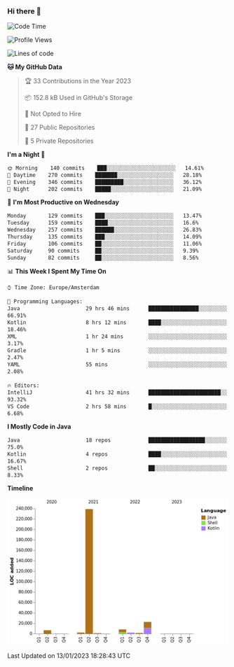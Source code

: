 ### Hi there 👋


<!--START_SECTION:waka-->
![Code Time](http://img.shields.io/badge/Code%20Time-2%2C882%20hrs%2032%20mins-blue)

![Profile Views](http://img.shields.io/badge/Profile%20Views-3-blue)

![Lines of code](https://img.shields.io/badge/From%20Hello%20World%20I%27ve%20Written-283%20Thousand%20lines%20of%20code-blue)

**🐱 My GitHub Data** 

> 🏆 33 Contributions in the Year 2023
 > 
> 📦 152.8 kB Used in GitHub's Storage 
 > 
> 🚫 Not Opted to Hire
 > 
> 📜 27 Public Repositories 
 > 
> 🔑 5 Private Repositories  
 > 
**I'm a Night 🦉** 

```text
🌞 Morning    140 commits    ███░░░░░░░░░░░░░░░░░░░░░░   14.61% 
🌆 Daytime    270 commits    ███████░░░░░░░░░░░░░░░░░░   28.18% 
🌃 Evening    346 commits    █████████░░░░░░░░░░░░░░░░   36.12% 
🌙 Night      202 commits    █████░░░░░░░░░░░░░░░░░░░░   21.09%

```
📅 **I'm Most Productive on Wednesday** 

```text
Monday       129 commits    ███░░░░░░░░░░░░░░░░░░░░░░   13.47% 
Tuesday      159 commits    ████░░░░░░░░░░░░░░░░░░░░░   16.6% 
Wednesday    257 commits    ██████░░░░░░░░░░░░░░░░░░░   26.83% 
Thursday     135 commits    ███░░░░░░░░░░░░░░░░░░░░░░   14.09% 
Friday       106 commits    ██░░░░░░░░░░░░░░░░░░░░░░░   11.06% 
Saturday     90 commits     ██░░░░░░░░░░░░░░░░░░░░░░░   9.39% 
Sunday       82 commits     ██░░░░░░░░░░░░░░░░░░░░░░░   8.56%

```


📊 **This Week I Spent My Time On** 

```text
⌚︎ Time Zone: Europe/Amsterdam

💬 Programming Languages: 
Java                     29 hrs 46 mins      ████████████████░░░░░░░░░   66.91% 
Kotlin                   8 hrs 12 mins       ████░░░░░░░░░░░░░░░░░░░░░   18.46% 
XML                      1 hr 24 mins        ░░░░░░░░░░░░░░░░░░░░░░░░░   3.17% 
Gradle                   1 hr 5 mins         ░░░░░░░░░░░░░░░░░░░░░░░░░   2.47% 
YAML                     55 mins             ░░░░░░░░░░░░░░░░░░░░░░░░░   2.08%

🔥 Editors: 
IntelliJ                 41 hrs 32 mins      ███████████████████████░░   93.32% 
VS Code                  2 hrs 58 mins       █░░░░░░░░░░░░░░░░░░░░░░░░   6.68%

```

**I Mostly Code in Java** 

```text
Java                     18 repos            ██████████████████░░░░░░░   75.0% 
Kotlin                   4 repos             ████░░░░░░░░░░░░░░░░░░░░░   16.67% 
Shell                    2 repos             ██░░░░░░░░░░░░░░░░░░░░░░░   8.33%

```


**Timeline**

![Chart not found](https://raw.githubusercontent.com/powercasgamer/powercasgamer/master/charts/bar_graph.png) 


 Last Updated on 13/01/2023 18:28:43 UTC
<!--END_SECTION:waka-->

